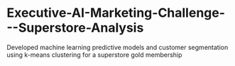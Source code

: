 # Executive-AI-Marketing-Challenge---Superstore-Analysis
Developed machine learning predictive models and customer segmentation using k-means clustering for a superstore gold membership
